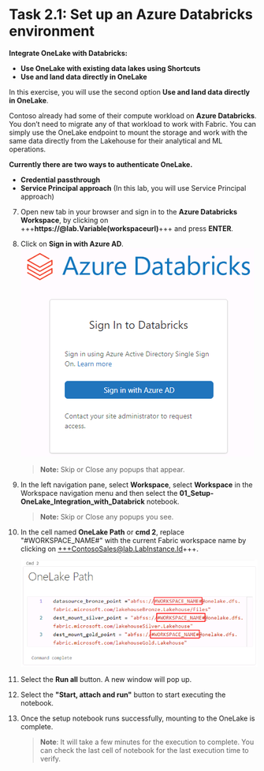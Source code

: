# Task 2.1: Set up an Azure Databricks environment

**Integrate OneLake with Databricks:**

- **Use OneLake with existing data lakes using Shortcuts**
- **Use and land data directly in OneLake**

In this exercise, you will use the second option **Use and land data directly in OneLake**.

Contoso already had some of their compute workload on **Azure Databricks**. You don’t need to migrate any of that workload to work with Fabric. You can simply use the OneLake endpoint to mount the storage and work with the same data directly from the Lakehouse for their analytical and ML operations.

**Currently there are two ways to authenticate OneLake.**
	
- **Credential passthrough**
- **Service Principal approach** (In this lab, you will use Service Principal approach)

7. Open new tab in your browser and sign in to the **Azure Databricks Workspace**, by clicking on +++**https://@lab.Variable(workspaceurl)**+++ and press **ENTER**.

8. Click on **Sign in with Azure AD**.
		![task-2.1.new7.png](../media/instructions240153/task-2.1.new7.png)

	>**Note:** Skip or Close any popups that appear.

10. In the left navigation pane, select **Workspace**, select **Workspace** in the Workspace navigation menu and then select the **01_Setup-OneLake_Integration_with_Databrick** notebook.

	>**Note:** Skip or Close any popups you see.

11. In the cell named **OneLake Path** or **cmd 2**, replace "#WORKSPACE_NAME#" with the current Fabric workspace name by clicking on +++ContosoSales@lab.LabInstance.Id+++.

	![Select Workflows](../media/instructions240153/task-2.1.7.png)

13. Select the **Run all** button. A new window will pop up.

14. Select the **"Start, attach and run"** button to start executing the notebook.

15. Once the setup notebook runs successfully, mounting to the OneLake is complete.

	>**Note**: It will take a few minutes for the execution to complete. You can check the last cell of notebook for the last execution time to verify.
